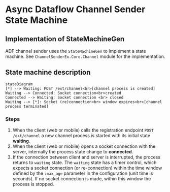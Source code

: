 # Async Dataflow Channel Sender State Machine

## Implementation of StateMachineGen

ADF channel sender uses the `StateMachineGen` to implement a state machine. See `ChannelSenderEx.Core.Channel` 
module for the implementation.

## State machine description

```mermaid
stateDiagram
[*] --> Waiting: POST /ext/channel<br>[channel process is created]
Waiting --> Connected: Socket connection<br>created
Connected --> Waiting: Socket connection <br> closed
Waiting --> [*]: Socket (re)connection<br> window expires<br>[channel process terminated]
```

### Steps

1. When the client (web or mobile) calls the registration endpoint `POST /ext/channel` a new channel process is started
   with its initial state **waiting**.
2. When the client (web or mobile) opens a socket connection with the server, internally the process state change to 
   **connected**.
3. If the connection between client and server is interrupted, the process returns to `waiting` state.
   The `waiting` state has a timer control, which expects a socket connection (or re-connection) within the time window
   defined by the `:max_age` parameter in the configuration (unit time is seconds). If no socket connection is made, 
   within this window the process is stopped.